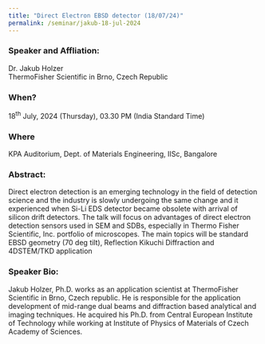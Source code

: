 ```yaml
---
title: "Direct Electron EBSD detector (18/07/24)"
permalink: /seminar/jakub-18-jul-2024
---
```

### Speaker and Affliation:
Dr. Jakub Holzer<br>
ThermoFisher Scientific in Brno, Czech Republic 

### When?
18<sup>th</sup> July, 2024 (Thursday), 03.30 PM (India Standard Time)

### Where
KPA Auditorium, Dept. of Materials Engineering, IISc, Bangalore

### Abstract: 
Direct electron detection is an emerging technology in the field of detection science and the industry is slowly undergoing the same change and it experienced when Si-Li EDS detector became obsolete with arrival of silicon drift detectors. The talk will focus on advantages of direct electron detection sensors used in SEM and SDBs, especially in Thermo Fisher Scientific, Inc. portfolio of microscopes. The main topics will be standard EBSD geometry (70 deg tilt), Reflection Kikuchi Diffraction and 4DSTEM/TKD application
 
### Speaker Bio:
Jakub Holzer, Ph.D. works as an application scientist at ThermoFisher Scientific in Brno, Czech republic. He is responsible for the application development of mid-range dual beams and diffraction based analytical and imaging techniques. He acquired his Ph.D. from Central European Institute of Technology while working at Institute of Physics of Materials of Czech Academy of Sciences.